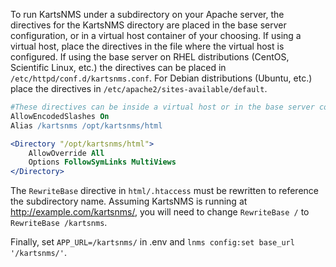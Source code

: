 To run KartsNMS under a subdirectory on your Apache server, the
directives for the KartsNMS directory are placed in the base server
configuration, or in a virtual host container of your choosing. If
using a virtual host, place the directives in the file where the
virtual host is configured. If using the base server on RHEL
distributions (CentOS, Scientific Linux, etc.) the directives can be
placed in `/etc/httpd/conf.d/kartsnms.conf`. For Debian distributions
(Ubuntu, etc.) place the directives in
`/etc/apache2/sites-available/default`.

```apache
#These directives can be inside a virtual host or in the base server configuration
AllowEncodedSlashes On
Alias /kartsnms /opt/kartsnms/html

<Directory "/opt/kartsnms/html">
    AllowOverride All
    Options FollowSymLinks MultiViews
</Directory>
```

The `RewriteBase` directive in `html/.htaccess` must be rewritten to
reference the subdirectory name. Assuming KartsNMS is running at
<http://example.com/kartsnms/>, you will need to change `RewriteBase /`
to `RewriteBase /kartsnms`.

Finally, set `APP_URL=/kartsnms/` in .env and `lnms config:set base_url '/kartsnms/'`.
